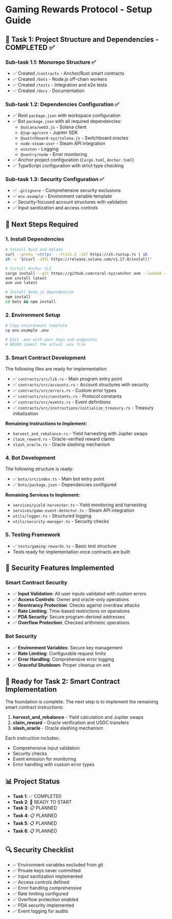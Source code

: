 # Gaming Rewards Protocol - Setup Guide

## 🎯 Task 1: Project Structure and Dependencies - COMPLETED ✅

### Sub-task 1.1: Monorepo Structure ✅
- ✅ Created `/contracts` - Anchor/Rust smart contracts
- ✅ Created `/bots` - Node.js off-chain workers
- ✅ Created `/tests` - Integration and e2e tests
- ✅ Created `/docs` - Documentation

### Sub-task 1.2: Dependencies Configuration ✅
- ✅ Root `package.json` with workspace configuration
- ✅ Bot `package.json` with all required dependencies:
  - `@solana/web3.js` - Solana client
  - `@jup-ag/core` - Jupiter SDK
  - `@switchboard-xyz/solana.js` - Switchboard oracles
  - `node-steam-user` - Steam API integration
  - `winston` - Logging
  - `@sentry/node` - Error monitoring
- ✅ Anchor project configuration (`Cargo.toml`, `Anchor.toml`)
- ✅ TypeScript configuration with strict type checking

### Sub-task 1.3: Security Configuration ✅
- ✅ `.gitignore` - Comprehensive security exclusions
- ✅ `env.example` - Environment variable template
- ✅ Security-focused account structures with validation
- ✅ Input sanitization and access controls

## 🔧 Next Steps Required

### 1. Install Dependencies
```bash
# Install Rust and Solana
curl --proto '=https' --tlsv1.2 -sSf https://sh.rustup.rs | sh
sh -c "$(curl -sSfL https://release.solana.com/v1.17.0/install)"

# Install Anchor CLI
cargo install --git https://github.com/coral-xyz/anchor avm --locked --force
avm install latest
avm use latest

# Install Node.js dependencies
npm install
cd bots && npm install
```

### 2. Environment Setup
```bash
# Copy environment template
cp env.example .env

# Edit .env with your keys and endpoints
# NEVER commit the actual .env file
```

### 3. Smart Contract Development
The following files are ready for implementation:
- ✅ `contracts/src/lib.rs` - Main program entry point
- ✅ `contracts/src/accounts.rs` - Account structures with security
- ✅ `contracts/src/errors.rs` - Custom error types
- ✅ `contracts/src/constants.rs` - Protocol constants
- ✅ `contracts/src/events.rs` - Event definitions
- ✅ `contracts/src/instructions/initialize_treasury.rs` - Treasury initialization

**Remaining Instructions to Implement:**
- `harvest_and_rebalance.rs` - Yield harvesting with Jupiter swaps
- `claim_reward.rs` - Oracle-verified reward claims
- `slash_oracle.rs` - Oracle slashing mechanism

### 4. Bot Development
The following structure is ready:
- ✅ `bots/src/index.ts` - Main bot entry point
- ✅ `bots/package.json` - Dependencies configured

**Remaining Services to Implement:**
- `services/yield-harvester.ts` - Yield monitoring and harvesting
- `services/game-event-detector.ts` - Steam API integration
- `utils/logger.ts` - Structured logging
- `utils/security-manager.ts` - Security checks

### 5. Testing Framework
- ✅ `tests/gaming-rewards.ts` - Basic test structure
- Tests ready for implementation once contracts are built

## 🔐 Security Features Implemented

### Smart Contract Security
- ✅ **Input Validation**: All user inputs validated with custom errors
- ✅ **Access Controls**: Owner and oracle-only operations
- ✅ **Reentrancy Protection**: Checks against overdraw attacks
- ✅ **Rate Limiting**: Time-based restrictions on operations
- ✅ **PDA Security**: Secure program-derived addresses
- ✅ **Overflow Protection**: Checked arithmetic operations

### Bot Security
- ✅ **Environment Variables**: Secure key management
- ✅ **Rate Limiting**: Configurable request limits
- ✅ **Error Handling**: Comprehensive error logging
- ✅ **Graceful Shutdown**: Proper cleanup on exit

## 🚀 Ready for Task 2: Smart Contract Implementation

The foundation is complete. The next step is to implement the remaining smart contract instructions:

1. **harvest_and_rebalance** - Yield calculation and Jupiter swaps
2. **claim_reward** - Oracle verification and USDC transfers
3. **slash_oracle** - Oracle slashing mechanism

Each instruction includes:
- Comprehensive input validation
- Security checks
- Event emission for monitoring
- Error handling with custom error types

## 📊 Project Status

- **Task 1**: ✅ COMPLETED
- **Task 2**: 🔄 READY TO START
- **Task 3**: 📋 PLANNED
- **Task 4**: 📋 PLANNED
- **Task 5**: 📋 PLANNED
- **Task 6**: 📋 PLANNED

## 🔍 Security Checklist

- ✅ Environment variables excluded from git
- ✅ Private keys never committed
- ✅ Input sanitization implemented
- ✅ Access controls defined
- ✅ Error handling comprehensive
- ✅ Rate limiting configured
- ✅ Overflow protection enabled
- ✅ PDA security implemented
- ✅ Event logging for audits 
